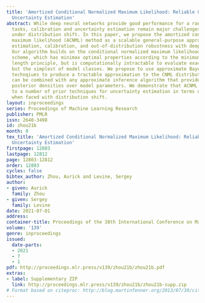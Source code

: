 ```yaml
---
title: 'Amortized Conditional Normalized Maximum Likelihood: Reliable Out of Distribution
  Uncertainty Estimation'
abstract: While deep neural networks provide good performance for a range of challenging
  tasks, calibration and uncertainty estimation remain major challenges, especially
  under distribution shift. In this paper, we propose the amortized conditional normalized
  maximum likelihood (ACNML) method as a scalable general-purpose approach for uncertainty
  estimation, calibration, and out-of-distribution robustness with deep networks.
  Our algorithm builds on the conditional normalized maximum likelihood (CNML) coding
  scheme, which has minimax optimal properties according to the minimum description
  length principle, but is computationally intractable to evaluate exactly for all
  but the simplest of model classes. We propose to use approximate Bayesian inference
  technqiues to produce a tractable approximation to the CNML distribution. Our approach
  can be combined with any approximate inference algorithm that provides tractable
  posterior densities over model parameters. We demonstrate that ACNML compares favorably
  to a number of prior techniques for uncertainty estimation in terms of calibration
  when faced with distribution shift.
layout: inproceedings
series: Proceedings of Machine Learning Research
publisher: PMLR
issn: 2640-3498
id: zhou21b
month: 0
tex_title: 'Amortized Conditional Normalized Maximum Likelihood: Reliable Out of Distribution
  Uncertainty Estimation'
firstpage: 12803
lastpage: 12812
page: 12803-12812
order: 12803
cycles: false
bibtex_author: Zhou, Aurick and Levine, Sergey
author:
- given: Aurick
  family: Zhou
- given: Sergey
  family: Levine
date: 2021-07-01
address:
container-title: Proceedings of the 38th International Conference on Machine Learning
volume: '139'
genre: inproceedings
issued:
  date-parts:
  - 2021
  - 7
  - 1
pdf: http://proceedings.mlr.press/v139/zhou21b/zhou21b.pdf
extras:
- label: Supplementary ZIP
  link: http://proceedings.mlr.press/v139/zhou21b/zhou21b-supp.zip
# Format based on citeproc: http://blog.martinfenner.org/2013/07/30/citeproc-yaml-for-bibliographies/
---
```

